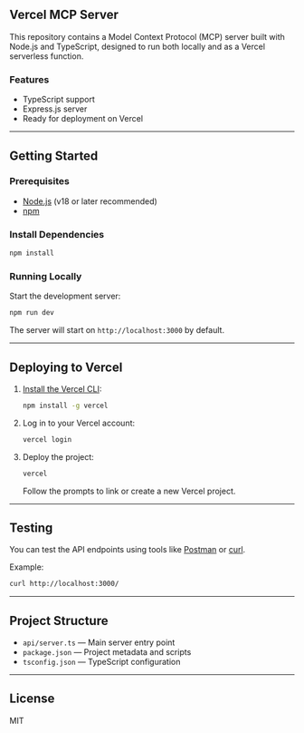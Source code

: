## Vercel MCP Server

This repository contains a Model Context Protocol (MCP) server built with Node.js and TypeScript, designed to run both locally and as a Vercel serverless function.

### Features
- TypeScript support
- Express.js server
- Ready for deployment on Vercel

---

## Getting Started

### Prerequisites
- [Node.js](https://nodejs.org/) (v18 or later recommended)
- [npm](https://www.npmjs.com/)

### Install Dependencies
```bash
npm install
```

### Running Locally
Start the development server:
```bash
npm run dev
```
The server will start on `http://localhost:3000` by default.

---

## Deploying to Vercel

1. [Install the Vercel CLI](https://vercel.com/docs/cli):
   ```bash
   npm install -g vercel
   ```
2. Log in to your Vercel account:
   ```bash
   vercel login
   ```
3. Deploy the project:
   ```bash
   vercel
   ```
   Follow the prompts to link or create a new Vercel project.

---

## Testing

You can test the API endpoints using tools like [Postman](https://www.postman.com/) or [curl](https://curl.se/).

Example:
```bash
curl http://localhost:3000/
```

---

## Project Structure

- `api/server.ts` — Main server entry point
- `package.json` — Project metadata and scripts
- `tsconfig.json` — TypeScript configuration

---

## License

MIT
